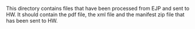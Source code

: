 This directory contains files that have been processed from EJP
and sent to HW. It should contain the pdf file, the xml file and
the manifest zip file that has been sent to HW.
